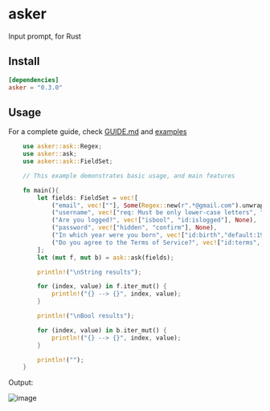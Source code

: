 # asker 
Input prompt, for Rust 

## Install
```toml
[dependencies]
asker = "0.3.0"
```

## Usage 

For a complete guide, check [GUIDE.md](https://github.com/Octalbyte/asker/blob/main/GUIDE.md) and [examples](https://github.com/Octalbyte/asker/tree/main/examples)

```rust
    use asker::ask::Regex;
    use asker::ask;
    use asker::ask::FieldSet;

    // This example demonstrates basic usage, and main features

    fn main(){
        let fields: FieldSet = vec![
            ("email", vec![""], Some(Regex::new(r".*@gmail.com").unwrap())),
            ("username", vec!["req: Must be only lower-case letters", "default:uglyoctopus"], Some(Regex::new(r"^\p{Ll}+$").unwrap())),
            ("Are you logged?", vec!["isbool", "id:islogged"], None),
            ("password", vec!["hidden", "confirm"], None),
            ("In which year were you born", vec!["id:birth","default:1999"], Some(Regex::new(r"^\p{Nd}+$").unwrap())),
            ("Do you agree to the Terms of Service?", vec!["id:terms", "isbool", "default:true"], None),
        ];
        let (mut f, mut b) = ask::ask(fields);

        println!("\nString results");

        for (index, value) in f.iter_mut() {
            println!("{} --> {}", index, value);
        }

        println!("\nBool results");

        for (index, value) in b.iter_mut() {
            println!("{} --> {}", index, value);
        }

        println!("");
    }

```

Output:

![image](https://user-images.githubusercontent.com/66487668/156898233-cecd394f-29d3-4cbb-97a7-6dcd7a44769b.png)
